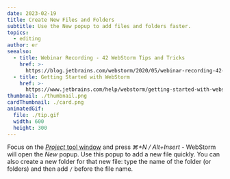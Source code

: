 ```yaml
---
date: 2023-02-19
title: Create New Files and Folders
subtitle: Use the New popup to add files and folders faster.
topics:
  - editing
author: er
seealso:
  - title: Webinar Recording - 42 WebStorm Tips and Tricks
    href: >-
      https://blog.jetbrains.com/webstorm/2020/05/webinar-recording-42-webstorm-tips-and-tricks/
  - title: Getting Started with WebStorm
    href: >-
      https://www.jetbrains.com/help/webstorm/getting-started-with-webstorm.html#
thumbnail: ./thumbnail.png
cardThumbnail: ./card.png
animatedGif:
  file: ./tip.gif
  width: 600
  height: 300
---
```

Focus on the [_Project_ tool window](https://www.jetbrains.com/help/webstorm/project-tool-window.html) and press _⌘+N / Alt+Insert_ - WebStorm will open the _New_ popup. Use this popup to add a new file quickly. You can also create a new folder for that new file: type the name of the folder (or folders) and then add `/` before the file name.

